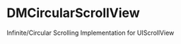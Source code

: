 DMCircularScrollView
====================

Infinite/Circular Scrolling Implementation for UIScrollView